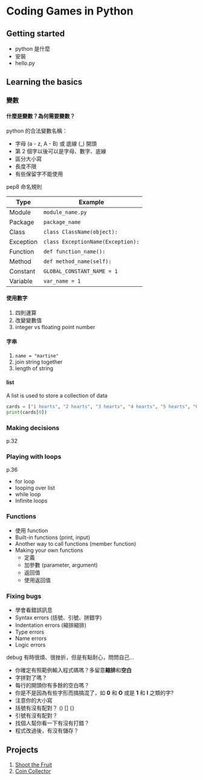 # Coding Games in Python

## Getting started

* python 是什麼
* 安裝
* hello.py

## Learning the basics

### 變數

#### 什麼是變數？為何需要變數？

python 的合法變數名稱：

* 字母 (a - z, A - B) 或 底線 (_) 開頭
* 第 2 個字以後可以是字母、數字、底線
* 區分大小寫
* 長度不限
* 有些保留字不能使用

pep8 命名規則

|Type|Example|
|---|---|
|Module|`module_name.py`|
|Package|`package_name`|
|Class|`class ClassName(object):`|
|Exception|`class ExceptionName(Exception):`|
|Function|`def function_name():`|
|Method|`def method_name(self):`|
|Constant|`GLOBAL_CONSTANT_NAME = 1`|
|Variable|`var_name = 1`|

#### 使用數字

1. 四則運算
2. 改變變數值
3. integer vs floating point number

#### 字串

1. `name = "martine"`
2. join string together
3. length of string

#### list

A list is used to store a collection of data

```python
cards = ["1 hearts", "2 hearts", "3 hearts", "4 hearts", "5 hearts", "6 hearts"]
print(cards[0])
```

### Making decisions

p.32

### Playing with loops

p.36

* for loop
* looping over list
* while loop
* Infinite loops

### Functions

* 使用 function
* Built-in functions (print, input)
* Another way to call functions (member function)
* Making your own functions
  * 定義
  * 加參數 (parameter, argument)
  * 返回值
  * 使用返回值

### Fixing bugs

* 學會看錯誤訊息
* Syntax errors (括號、引號、拼錯字)
* Indentation errors (縮排縮排)
* Type errors
* Name errors
* Logic errors

debug 有時很煩、很挫折，但是有點耐心，問問自己…

* 你確定有照範例輸入程式碼嗎？多留意**縮排**和**空白**
* 字拼對了嗎？
* 每行的開頭你有多餘的空白嗎？
* 你是不是因為有些字形而搞搞混了，如 **0** 和 **O** 或是 **1** 和 **l** 之類的字?
* 注意你的大小寫
* 括號有沒有配對？ () [] {}
* 引號有沒有配對？
* 找個人幫你看一下有沒有打錯？
* 程式改過後，有沒有儲存？

## Projects

1. [Shoot the Fruit](./shooting_the_fruit/shooting_the_fruit.md)
2. [Coin Collector](./coin_collector/coin_collector.md)

